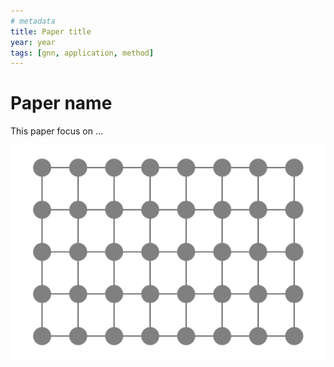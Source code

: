 ```yaml
---
# metadata
title: Paper title
year: year
tags: [gnn, application, method]
---
```


# Paper name
This paper focus on ...

![alt illustration](illustration.png)